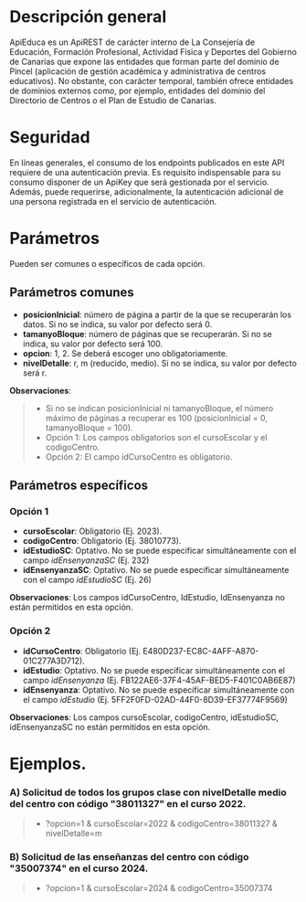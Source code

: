 # Descripción general

ApiEduca es un ApiREST de carácter interno de La Consejería de Educación, Formación Profesional, Actividad Física y Deportes del Gobierno de Canarias que expone las entidades que forman parte del dominio de Pincel (aplicación de gestión académica y administrativa de centros educativos). No obstante, con carácter temporal, también ofrece entidades de dominios externos como, por ejemplo, entidades del dominio del Directorio de Centros o el Plan de Estudio de Canarias.

# Seguridad

En líneas generales, el consumo de los endpoints publicados en este API requiere de una autenticación previa. Es requisito indispensable para su consumo disponer de un ApiKey que será gestionada por el servicio. Además, puede requerirse, adicionalmente, la autenticación adicional de una persona registrada en el servicio de autenticación.

# Parámetros
Pueden ser comunes o específicos de cada opción.

## Parámetros comunes
* **posicionInicial**: número de página a partir de la que se recuperarán los datos. Si no se indica, su valor por defecto será 0.
* **tamanyoBloque**: número de páginas que se recuperarán. Si no se indica, su valor por defecto será 100.
* **opcion**: 1, 2. Se deberá escoger uno obligatoriamente.
* **nivelDetalle**: r, m (reducido, medio). Si no se indica, su valor por defecto será r.

**Observaciones**:
>* Si no se indican posicionInicial ni tamanyoBloque, el número máximo de páginas a recuperar es 100 (posicionInicial = 0, tamanyoBloque = 100).
>* Opción 1: Los campos obligatorios son el cursoEscolar y el codigoCentro.
>* Opción 2: El campo idCursoCentro es obligatorio.

## Parámetros específicos

### Opción 1
* **cursoEscolar**: Obligatorio (Ej. 2023).
* **codigoCentro**: Obligatorio (Ej. 38010773).
* **idEstudioSC**: Optativo. No se puede especificar simultáneamente con el campo *idEnsenyanzaSC* (Ej. 232)
* **idEnsenyanzaSC**: Optativo. No se puede especificar simultáneamente con el campo *idEstudioSC* (Ej. 26)

**Observaciones**: Los campos idCursoCentro, IdEstudio, IdEnsenyanza no están permitidos en esta opción.

### Opción 2
* **idCursoCentro**: Obligatorio (Ej. E480D237-EC8C-4AFF-A870-01C277A3D712).
* **idEstudio**: Optativo. No se puede especificar simultáneamente con el campo *idEnsenyanza* (Ej. FB122AE6-37F4-45AF-BED5-F401C0AB6E87)
* **idEnsenyanza**: Optativo. No se puede especificar simultáneamente con el campo *idEstudio* (Ej. 5FF2F0FD-02AD-44F0-8D39-EF37774F9569)

**Observaciones**: Los campos cursoEscolar, codigoCentro, idEstudioSC, idEnsenyanzaSC no están permitidos en esta opción.

# Ejemplos.
### A) Solicitud de todos los grupos clase con nivelDetalle medio del centro con código "38011327" en el curso 2022.
> * ?opcion=1 & cursoEscolar=2022 & codigoCentro=38011327 & nivelDetalle=m

### B) Solicitud de las enseñanzas del centro con código "35007374" en el curso 2024.
> * ?opcion=1 & cursoEscolar=2024 & codigoCentro=35007374

